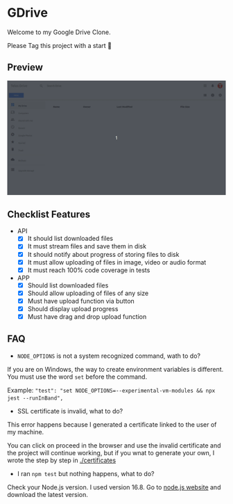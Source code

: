 # GDrive

Welcome to my Google Drive Clone.

Please Tag this project with a start 🌟

## Preview
<img src="./resources/demo.gif">

## Checklist Features
- API
  - [x] It should list downloaded files
  - [x] It must stream files and save them in disk
  - [x] It should notify about progress of storing files to disk
  - [x] It must allow uploading of files in image, video or audio format
  - [x] It must reach 100% code coverage in tests
- APP
  - [x] Should list downloaded files
  - [x] Should allow uploading of files of any size
  - [x] Must have upload function via button
  - [x] Should display upload progress
  - [x] Must have drag and drop upload function

## FAQ
- `NODE_OPTIONS` is not a system recognized command, wath to do?

If you are on Windows, the way to create environment variables is different. You must use the word `set` before the command.

Example: `"test": "set NODE_OPTIONS=--experimental-vm-modules && npx jest --runInBand",`

- SSL certificate is invalid, what to do?

This error happens because I generated a certificate linked to the user of my machine.

You can click on proceed in the browser and use the invalid certificate and the project will continue working, but if you wnat to generate your own, I wrote the step by step in [./certificates](https://github.com/Teloschet/gdrive/tree/main/certificates)

- I ran `npm test` but nothing happens, what to do?

Check your Node.js version. I used version 16.8. Go to [node.js website](https://nodejs.org) and download the latest version.
